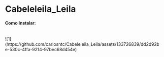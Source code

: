 # Cabeleleila_Leila
<h4>Como Instalar:</h4><br>
![1](https://github.com/carlosntc/Cabeleleila_Leila/assets/133726839/dd2d92be-530c-4ffa-9214-97bec68d454e)
